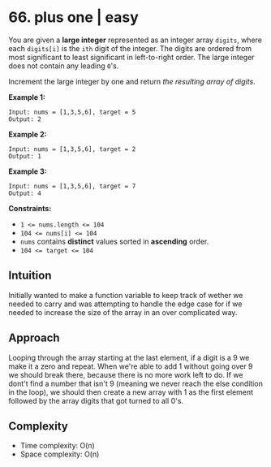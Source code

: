 # 66. plus one | easy

You are given a **large integer** represented as an integer array `digits`, where each `digits[i]` is the `ith` digit of the integer. The digits are ordered from most significant to least significant in left-to-right order. The large integer does not contain any leading `0`'s.

Increment the large integer by one and return *the resulting array of digits*.

**Example 1:**

```
Input: nums = [1,3,5,6], target = 5
Output: 2
```

**Example 2:**

```
Input: nums = [1,3,5,6], target = 2
Output: 1
```

**Example 3:**

```
Input: nums = [1,3,5,6], target = 7
Output: 4
```

**Constraints:**

- `1 <= nums.length <= 104`
- `104 <= nums[i] <= 104`
- `nums` contains **distinct** values sorted in **ascending** order.
- `104 <= target <= 104`

## Intuition

Initially wanted to make a function variable to keep track of wether we needed to carry and was attempting to handle the edge case for if we needed to increase the size of the array in an over complicated way.

## **Approach**

Looping through the array starting at the last element, if a digit is a 9 we make it a zero and repeat. When we're able to add 1 without going over 9 we should break there, because there is no more work left to do. If we dont't find a number that isn't 9 (meaning we never reach the else condition in the loop), we should then create a new array with 1 as the first element followed by the array digits that got turned to all 0's.

## Complexity

- Time complexity: O(n)
- Space complexity: O(n)